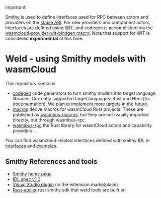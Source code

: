 > [!IMPORTANT]
> Smithy is used to define interfaces used for RPC between actors and providers on the [stable ABI](https://wasmcloud.com/docs/hosts/abis/wasmbus/). For new providers and component actors, interfaces are defined using [WIT](https://github.com/WebAssembly/component-model/blob/main/design/mvp/WIT.md), and codegen is accomplished via the [wasmcloud-provider-wit-bindgen macro](https://github.com/wasmCloud/wasmCloud/tree/main/crates/provider-wit-bindgen). Note that support for WIT is considered **experimental** at this time.

# Weld - using Smithy models with wasmCloud

This repository contains

- [codegen](https://github.com/wasmCloud/weld/blob/main/codegen/README.md) code generators to turn smithy models into target language libraries. Currently supported target languages: Rust and Html (for documentation). We plan to implement more targets in the future.
- [macros](https://github.com/wasmCloud/weld/blob/main/macros/README.md) derive macros for wasmCloud Rust projects. These are published as [wasmbus-macros](https://docs.rs/wasmbus-macros/), but they are not usually imported directly, but through wasmbus-rpc.
- [wasmbus-rpc](https://docs.rs/wasmbus-rpc) the Rust library for wasmCloud actors and capability providers.

You can find wasmcloud-related interfaces defined with smithy IDL in [interfaces](https://github.com/wasmcloud/interfaces/) and [examples](https://github.com/wasmCloud/examples/tree/main/interface/).

## Smithy References and tools

- [Smithy home page](https://awslabs.github.io/smithy/index.html)
- [IDL spec v1.0](https://awslabs.github.io/smithy/1.0/spec/core/idl.html)
- [Visual Studio plugin](https://github.com/awslabs/smithy-vscode) (in the extension marketplace)
- [Rust-atelier](https://github.com/johnstonskj/rust-atelier) rust smithy sdk that weld tools are built on
